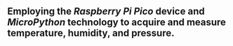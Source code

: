 ## Employing the *Raspberry Pi Pico* device and *MicroPython* technology to acquire and measure temperature, humidity, and pressure.
